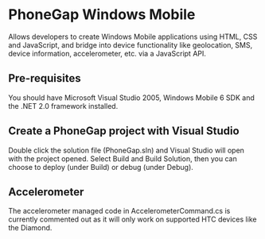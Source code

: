 PhoneGap Windows Mobile
=====================================================
Allows developers to create Windows Mobile applications using HTML, 
CSS and JavaScript, and bridge into device functionality like 
geolocation, SMS, device information, accelerometer, etc. via
a JavaScript API.

Pre-requisites
-----------------------------------------------------
You should have Microsoft Visual Studio 2005, Windows Mobile 6 SDK and the .NET 2.0 framework installed. 

Create a PhoneGap project with Visual Studio 
-----------------------------------------------------
Double click the solution file (PhoneGap.sln) and Visual Studio will open with the project opened.  Select Build and Build Solution, then you can choose
to deploy (under Build) or debug (under Debug).

Accelerometer
-----------------------------------------------------
The accelerometer managed code in AccelerometerCommand.cs is currently commented out as it will only work on supported HTC devices like the Diamond.